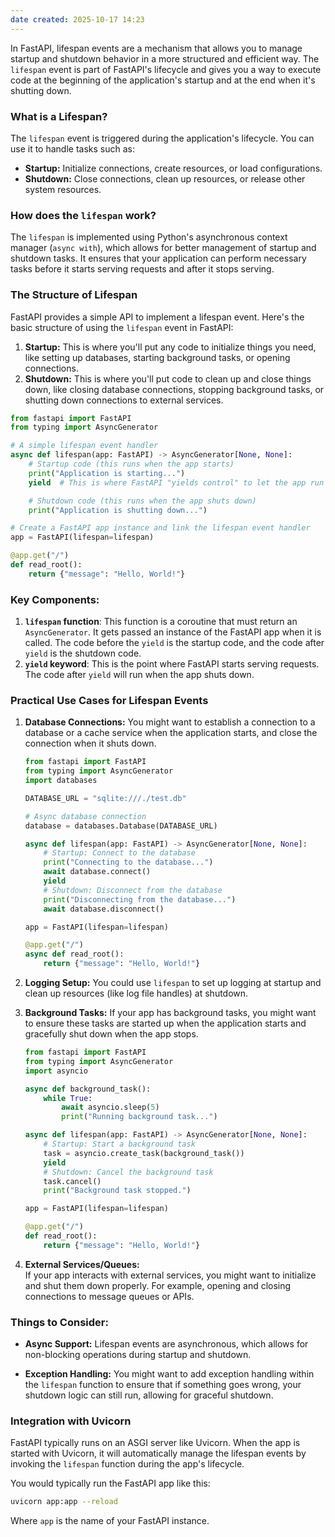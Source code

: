```yaml
---
date created: 2025-10-17 14:23
---
```


In FastAPI, lifespan events are a mechanism that allows you to manage startup and shutdown behavior in a more structured and efficient way. The `lifespan` event is part of FastAPI's lifecycle and gives you a way to execute code at the beginning of the application's startup and at the end when it's shutting down.

### What is a Lifespan?

The `lifespan` event is triggered during the application's lifecycle. You can use it to handle tasks such as:

- **Startup:** Initialize connections, create resources, or load configurations.
- **Shutdown:** Close connections, clean up resources, or release other system resources.

### How does the `lifespan` work?

The `lifespan` is implemented using Python's asynchronous context manager (`async with`), which allows for better management of startup and shutdown tasks. It ensures that your application can perform necessary tasks before it starts serving requests and after it stops serving.

### The Structure of Lifespan

FastAPI provides a simple API to implement a lifespan event. Here's the basic structure of using the `lifespan` event in FastAPI:

1. **Startup:** This is where you'll put any code to initialize things you need, like setting up databases, starting background tasks, or opening connections.
2. **Shutdown:** This is where you'll put code to clean up and close things down, like closing database connections, stopping background tasks, or shutting down connections to external services.

```python
from fastapi import FastAPI
from typing import AsyncGenerator

# A simple lifespan event handler
async def lifespan(app: FastAPI) -> AsyncGenerator[None, None]:
    # Startup code (this runs when the app starts)
    print("Application is starting...")
    yield  # This is where FastAPI "yields control" to let the app run

    # Shutdown code (this runs when the app shuts down)
    print("Application is shutting down...")

# Create a FastAPI app instance and link the lifespan event handler
app = FastAPI(lifespan=lifespan)

@app.get("/")
def read_root():
    return {"message": "Hello, World!"}
```

### Key Components:

1. **`lifespan` function**: This function is a coroutine that must return an `AsyncGenerator`. It gets passed an instance of the FastAPI app when it is called. The code before the `yield` is the startup code, and the code after `yield` is the shutdown code.
2. **`yield` keyword**: This is the point where FastAPI starts serving requests. The code after `yield` will run when the app shuts down.

### Practical Use Cases for Lifespan Events

1. **Database Connections:**
   You might want to establish a connection to a database or a cache service when the application starts, and close the connection when it shuts down.
   ```python
   from fastapi import FastAPI
   from typing import AsyncGenerator
   import databases

   DATABASE_URL = "sqlite:///./test.db"

   # Async database connection
   database = databases.Database(DATABASE_URL)

   async def lifespan(app: FastAPI) -> AsyncGenerator[None, None]:
       # Startup: Connect to the database
       print("Connecting to the database...")
       await database.connect()
       yield
       # Shutdown: Disconnect from the database
       print("Disconnecting from the database...")
       await database.disconnect()

   app = FastAPI(lifespan=lifespan)

   @app.get("/")
   async def read_root():
       return {"message": "Hello, World!"}
   ```

2. **Logging Setup:**
   You could use `lifespan` to set up logging at startup and clean up resources (like log file handles) at shutdown.

3. **Background Tasks:**
   If your app has background tasks, you might want to ensure these tasks are started up when the application starts and gracefully shut down when the app stops.

   ```python
   from fastapi import FastAPI
   from typing import AsyncGenerator
   import asyncio

   async def background_task():
       while True:
           await asyncio.sleep(5)
           print("Running background task...")

   async def lifespan(app: FastAPI) -> AsyncGenerator[None, None]:
       # Startup: Start a background task
       task = asyncio.create_task(background_task())
       yield
       # Shutdown: Cancel the background task
       task.cancel()
       print("Background task stopped.")

   app = FastAPI(lifespan=lifespan)

   @app.get("/")
   def read_root():
       return {"message": "Hello, World!"}
   ```

4. **External Services/Queues:**\
   If your app interacts with external services, you might want to initialize and shut them down properly. For example, opening and closing connections to message queues or APIs.

### Things to Consider:

- **Async Support:** Lifespan events are asynchronous, which allows for non-blocking operations during startup and shutdown.

- **Exception Handling:** You might want to add exception handling within the `lifespan` function to ensure that if something goes wrong, your shutdown logic can still run, allowing for graceful shutdown.

### Integration with Uvicorn

FastAPI typically runs on an ASGI server like Uvicorn. When the app is started with Uvicorn, it will automatically manage the lifespan events by invoking the `lifespan` function during the app's lifecycle.

You would typically run the FastAPI app like this:

```bash
uvicorn app:app --reload
```

Where `app` is the name of your FastAPI instance.
